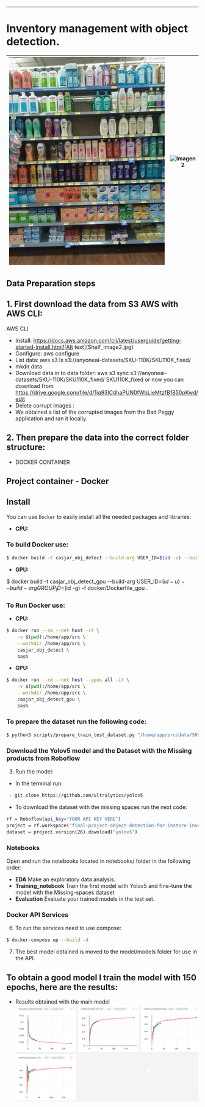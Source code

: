 ---------------------------------------------------
# Inventory management with object detection.

| ![Imagen](resources/Shelf_image2.jpg) | ![Imagen2](resources/Image1.png) |
| --- | --- |

## Data Preparation steps

## 1. First download the data from S3 AWS with AWS CLI:

AWS CLI
- Install: https://docs.aws.amazon.com/cli/latest/userguide/getting-started-install.html![Alt text](Shelf_image2.jpg)
- Configure: aws configure
- List data: aws s3 ls s3://anyoneai-datasets/SKU-110K/SKU110K_fixed/
- mkdir data
- Download data in to data folder: aws s3 sync s3://anyoneai-datasets/SKU-110K/SKU110K_fixed/ SKU110K_fixed or now you can download from
  https://drive.google.com/file/d/1iq93lCdhaPUN0fWbLieMtzfB1850pKwd/edit
- Delete corrupt images : 
 - We obtained a list of the corrupted images from the Bad Peggy application and ran it locally.


## 2. Then prepare the data into the correct folder structure: 

- DOCKER CONTAINER
## Project container - Docker

## Install
You can use `Docker` to easily install all the needed packages and libraries:

- **CPU:**
### To build Docker use:
```bash
$ docker build -t casjar_obj_detect --build-arg USER_ID=$(id -u) --build-arg GROUP_ID=$(id -g) -f docker/Dockerfile .
```
- **GPU:**

$ docker build -t casjar_obj_detect_gpu --build-arg USER_ID=$(id -u) --build-arg GROUP_ID=$(id -g) -f docker/Dockerfile_gpu .

### To Run Docker use:

- **CPU:**
```bash
$ docker run --rm --net host -it \
    -v $(pwd):/home/app/src \
    --workdir /home/app/src \
    casjar_obj_detect \
    bash
```

- **GPU:**
```bash
$ docker run --rm --net host --gpus all -it \
    -v $(pwd):/home/app/src \
    --workdir /home/app/src \
    casjar_obj_detect_gpu \
    bash

```
### To prepare the dataset run the following code:
```bash 
$ python3 scripts/prepare_train_test_dataset.py "/home/app/src/data/SKU110K_fixed/images" "/home/app/src/data/SKU110K_fixed/annotations" "/home/app/src/data/SKU110K_fixed/data_v2"
```
### Download the Yolov5 model and the Dataset with the Missing products from Roboflow

3. Run the model: 
- In the terminal run:
```bash
 - git clone https://github.com/ultralytics/yolov5
```
- To download the dataset with the missing spaces run the next code:
```bash
rf = Roboflow(api_key="YOUR API KEY HERE")
project = rf.workspace("final-project-object-detection-for-instore-inventory-management").project("empty-spaces-in-a-supermarket-hanger-1upsp")
dataset = project.version(26).download("yolov5")
```
### Notebooks

Open and run the notebooks located in notebooks/ folder in the following order:
- **EDA** Make an exploratory data analysis.
- **Training_notebook** Train the first model with Yolov5 and fine-tune the model with the Missing-spaces dataset
- **Evaluation** Evaluate your trained models in the test set.


### Docker API Services

6. To run the services need to use compose:

```bash
$ docker-compose up --build -d
```
7. The best model obtained is moved to the model/models folder for use in the API.

## To obtain a good model I train the model with 150 epochs, here are the results:

- Results obtained with the main model
![Results](resources/results.png)

